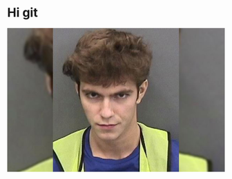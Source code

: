 <html lang="en">
<head>
	<meta charset="UTF-8">
	<meta name="viewport" content="width=device-width, initial-scale=1.0">
	<link rel="stylesheet" href="style.scss">
</head>
<body>
	<h1>Hi git</h1>
	<img src="./img/_medium.jpg" alt="">
</body>
</html>